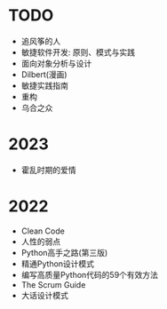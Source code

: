 
# TODO
- 追风筝的人
- 敏捷软件开发: 原则、模式与实践
- 面向对象分析与设计
- Dilbert(漫画)
- 敏捷实践指南
- 重构
- 乌合之众

# 2023
- 霍乱时期的爱情

# 2022
- Clean Code
- 人性的弱点
- Python高手之路(第三版)
- 精通Python设计模式
- 编写高质量Python代码的59个有效方法
- The Scrum Guide
- 大话设计模式
